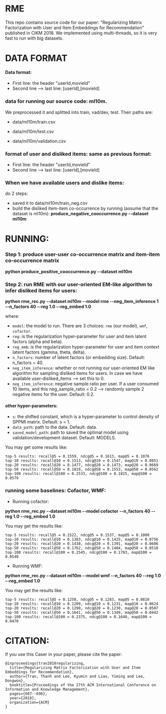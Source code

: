 # RME

This repo contains source code for our paper: "Regularizing Matrix Factorization with User and Item Embeddings for Recommendation" published in CIKM 2018. We implemented using multi-threads, so it is very fast to run with big datasets.

# DATA FORMAT 


#### Data format:
- First line: the header "userId,movieId"
- Second line --> last line: [userId],[movieId]

### data for running our source code: ml10m.
We preprocessed it and splitted into train, vad/dev, test. Their paths are:

- data/ml10m/train.csv

- data/ml10m/test.csv

- data/ml10m/validation.csv

### format of user and disliked items: same as previous format: 
- First line: the header "userId,movieId"
- Second line --> last line: [userId],[movieId]

### When we have available users and dislike items:
do 2 steps:
- saved it to data/ml10m/train_neg.csv
- build the disliked item-item co-occurrence by running (assume that the dataset is ml10m):
**produce_negative_cooccurrence.py --dataset ml10m**


# RUNNING:
### Step 1: produce user-user co-occurrence matrix and item-item co-occurrence matrix
**python produce_positive_cooccurrence.py --dataset ml10m**

### Step 2: run RME with our user-oriented EM-like algorithm to infer disliked items for users:
**python rme_rec.py --dataset ml10m --model rme --neg_item_inference 1 --n_factors 40 --reg 1.0 --reg_embed 1.0**

where:
- <code>model</code>: the model to run. There are 3 choices: <code>rme</code> (our model), <code>wmf</code>, <code>cofactor</code>.
- <code>reg</code>: is the regularization hyper-parameter for user and item latent factors (alpha and beta).
- <code>reg_emb</code>: is the regularization hyper-parameter for user and item context latent factors (gamma, theta, delta).
- <code>n_factors</code>: number of latent factors (or embedding size). Default: n_factors = 40.
- <code>neg_item_inference</code>: whether or not running our user-oriented EM like algorithm for sampling disliked items for users. In case we have available user-disliked_items --> set this to 0.
- <code>neg_item_inference</code>: negative sample ratio per user. If a user consumed 10 items, and this neg_sample_ratio = 0.2 --> randomly sample 2 negative items for the user. Default: 0.2.

#### other hyper-parameters:
- <code>s</code>: the shifted constant, which is a hyper-parameter to control density of SPPMI matrix. Default: s = 1.
- <code>data_path</code>: path to the data. Default: data.
- <code>saved_model_path</code>: path to saved the optimal model using validation/development dataset. Default: MODELS.

You may get some results like:
```
top-5 results: recall@5 = 0.1559, ndcg@5 = 0.1613, map@5 = 0.1076
top-10 results: recall@10 = 0.1513, ndcg@10 = 0.1547, map@10 = 0.0851
top-20 results: recall@20 = 0.1477, ndcg@20 = 0.1473, map@20 = 0.0669
top-50 results: recall@50 = 0.1819, ndcg@50 = 0.1553, map@50 = 0.0562
top-100 results: recall@100 = 0.2533, ndcg@100 = 0.1825, map@100 = 0.0579
```

### running some baselines: Cofactor, WMF:
- Running cofactor:

**python rme_rec.py --dataset ml10m --model cofactor --n_factors 40 --reg 1.0 --reg_embed 1.0**

You may get the results like:
```
top-5 results: recall@5 = 0.1522, ndcg@5 = 0.1537, map@5 = 0.1000
top-10 results: recall@10 = 0.1383, ndcg@10 = 0.1425, map@10 = 0.0756
top-20 results: recall@20 = 0.1438, ndcg@20 = 0.1391, map@20 = 0.0606
top-50 results: recall@50 = 0.1762, ndcg@50 = 0.1484, map@50 = 0.0518
top-100 results: recall@100 = 0.2545, ndcg@100 = 0.1783, map@100 = 0.0540
```
- Running WMF:

**python rme_rec.py --dataset ml10m --model wmf --n_factors 40 --reg 1.0 --reg_embed 1.0**

You may get the results like:
```
top-5 results: recall@5 = 0.1258, ndcg@5 = 0.1283, map@5 = 0.0810
top-10 results: recall@10 = 0.1209, ndcg@10 = 0.1231, map@10 = 0.0624
top-20 results: recall@20 = 0.1290, ndcg@20 = 0.1230, map@20 = 0.0507
top-50 results: recall@50 = 0.1641, ndcg@50 = 0.1349, map@50 = 0.0442
top-100 results: recall@100 = 0.2375, ndcg@100 = 0.1640, map@100 = 0.0470
```


# CITATION:

If you use this Caser in your paper, please cite the paper:

```
@inproceedings{tran2018regularizing,
  title={Regularizing Matrix Factorization with User and Item Embeddings for Recommendation},
  author={Tran, Thanh and Lee, Kyumin and Liao, Yiming and Lee, Dongwon},
  booktitle={Proceedings of the 27th ACM International Conference on Information and Knowledge Management},
  pages={687--696},
  year={2018},
  organization={ACM}
}
```



